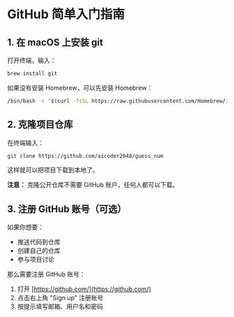 # GitHub 简单入门指南

## 1. 在 macOS 上安装 git

打开终端，输入：

```bash
brew install git
```

如果没有安装 Homebrew，可以先安装 Homebrew：

```bash
/bin/bash -c "$(curl -fsSL https://raw.githubusercontent.com/Homebrew/install/HEAD/install.sh)"
```

## 2. 克隆项目仓库

在终端输入：

```bash
git clone https://github.com/aicoder2048/guess_num
```

这样就可以把项目下载到本地了。

**注意：** 克隆公开仓库不需要 GitHub 账户，任何人都可以下载。

## 3. 注册 GitHub 账号（可选）

如果你想要：
- 推送代码到仓库
- 创建自己的仓库
- 参与项目讨论

那么需要注册 GitHub 账号：

1. 打开 [https://github.com/](https://github.com/)
2. 点击右上角 "Sign up" 注册账号
3. 按提示填写邮箱、用户名和密码 